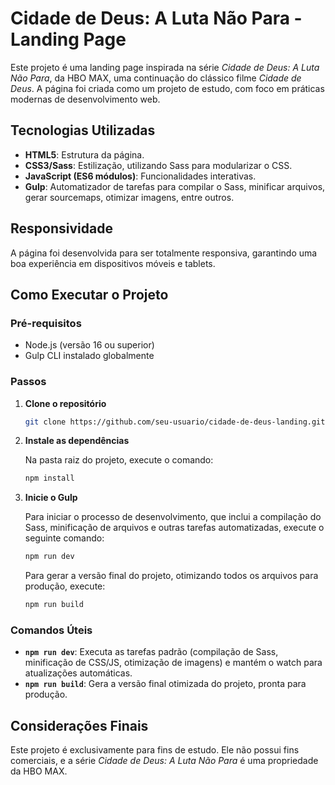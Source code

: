 # Cidade de Deus: A Luta Não Para - Landing Page

Este projeto é uma landing page inspirada na série *Cidade de Deus: A Luta Não Para*, da HBO MAX, uma continuação do clássico filme *Cidade de Deus*. A página foi criada como um projeto de estudo, com foco em práticas modernas de desenvolvimento web.

## Tecnologias Utilizadas

- **HTML5**: Estrutura da página.
- **CSS3/Sass**: Estilização, utilizando Sass para modularizar o CSS.
- **JavaScript (ES6 módulos)**: Funcionalidades interativas.
- **Gulp**: Automatizador de tarefas para compilar o Sass, minificar arquivos, gerar sourcemaps, otimizar imagens, entre outros.

## Responsividade

A página foi desenvolvida para ser totalmente responsiva, garantindo uma boa experiência em dispositivos móveis e tablets.

## Como Executar o Projeto

### Pré-requisitos

- Node.js (versão 16 ou superior)
- Gulp CLI instalado globalmente

### Passos

1. **Clone o repositório**

   ```bash
   git clone https://github.com/seu-usuario/cidade-de-deus-landing.git
   
2. **Instale as dependências**

   Na pasta raiz do projeto, execute o comando:

   ```bash
   npm install
   
3. **Inicie o Gulp**

   Para iniciar o processo de desenvolvimento, que inclui a compilação do Sass, minificação de arquivos e outras tarefas automatizadas, execute o seguinte comando:

   ```bash
   npm run dev
   ```
   Para gerar a versão final do projeto, otimizando todos os arquivos para produção, execute:
  
   ```bash
   npm run build

### Comandos Úteis

- **`npm run dev`**: Executa as tarefas padrão (compilação de Sass, minificação de CSS/JS, otimização de imagens) e mantém o watch para atualizações automáticas.
- **`npm run build`**: Gera a versão final otimizada do projeto, pronta para produção.

## Considerações Finais

Este projeto é exclusivamente para fins de estudo. Ele não possui fins comerciais, e a série *Cidade de Deus: A Luta Não Para* é uma propriedade da HBO MAX.

